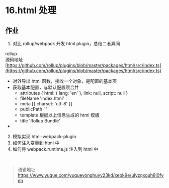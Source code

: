 # 16.html 处理
## 作业

1. 对比 rollup/webpack 开发 html plugin，总结二者异同

rollup  
源码地址[https://github.com/rollup/plugins/blob/master/packages/html/src/index.ts](https://github.com/rollup/plugins/blob/master/packages/html/src/index.ts)

- 对外导出 html 函数，接收一个对象，是配置的基本项
- 获取基本配置，与默认配置项合并
  - attributes { html: { lang: 'en' }, link: null, script: null }
  - fileName 'index.html'
  - meta [{ charset: 'utf-8' }]
  - publicPath ' '
  - template 根据以上信息生成的 html 模版
  - title 'Rollup Bundle'
-

2. 模拟实现 html-webpack-plugin
3. 如何注入变量到 html 中
4. 如何将 webpack.runtime.js 注入到 html 中

<br>
  
> 语雀地址 https://www.yuque.com/yuqueyonghuyv23kd/xebk9e/ulyzqxguh8l0fynh